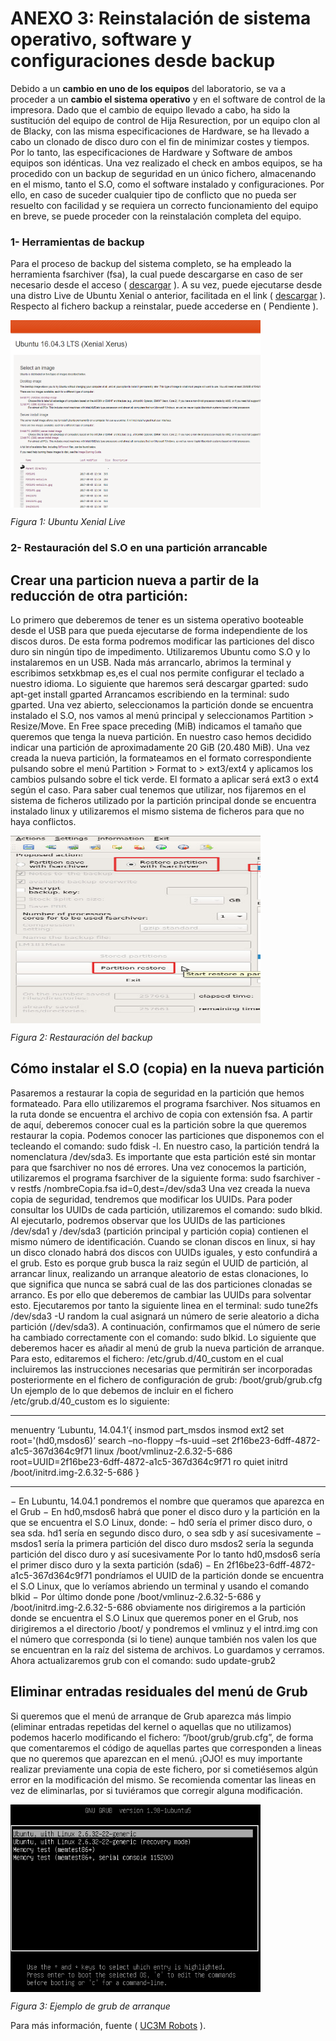 # ANEXO 3: Reinstalación de sistema operativo, software y configuraciones desde backup

Debido a un **cambio en uno de los equipos** del laboratorio, se va a proceder a un **cambio el sistema operativo** y en el software de control de la impresora.
Dado que el cambio de equipo llevado a cabo, ha sido la sustitución del equipo de control de Hija Resurection, por un equipo clon al de Blacky, con las misma especificaciones de Hardware, se ha llevado a cabo un clonado de disco duro con el fin de minimizar costes y tiempos.
Por lo tanto, las especificaciones de Hardware y Software de ambos equipos son idénticas.
Una vez realizado el check en ambos equipos, se ha procedido con un backup de seguridad en un único fichero, almacenando en el mismo, tanto el S.O, como el software instalado y configuraciones.
Por ello, en caso de suceder cualquier tipo de conflicto que no pueda ser resuelto con facilidad y se requiera un correcto funcionamiento del equipo en breve, se puede proceder con la reinstalación completa del equipo.

### 1- Herramientas de backup

Para el proceso de backup del sistema completo, se ha empleado la herramienta fsarchiver (fsa), la cual puede descargarse en caso de ser necesario desde el acceso ( [descargar](http://www.fsarchiver.org/) ). A su vez, puede ejecutarse desde una distro Live de Ubuntu Xenial o anterior, facilitada en el link ( [descargar](http://releases.ubuntu.com/16.04/) ).
Respecto al fichero backup a reinstalar, puede accederse en ( Pendiente ).

<img src="ubuntu_xenial.png" alt="lub1" height="300" width="400" align="middle">

*Figura 1: Ubuntu Xenial Live*

### 2- Restauración del S.O en una partición arrancable

## Crear una particion nueva a partir de la reducción de otra partición:

Lo primero que deberemos de tener es un sistema operativo booteable desde el USB para que pueda ejecutarse de forma independiente de los discos duros. De esta forma podremos modificar las particiones del disco duro sin ningún tipo de impedimento. Utilizaremos Ubuntu como S.O y lo instalaremos en un USB. Nada más arrancarlo, abrimos la terminal y escribimos setxkbmap es,es el cual nos permite configurar el teclado a nuestro idioma.
Lo siguiente que haremos será descargar gparted: sudo apt-get install gparted
Arrancamos escribiendo en la terminal: sudo gparted. Una vez abierto, seleccionamos la partición donde se encuentra instalado el S.O, nos vamos al menú principal y seleccionamos Partition > Resize/Move. En Free space preceding (MiB) indicamos el tamaño que queremos que tenga la nueva partición. En nuestro caso hemos decidido indicar una partición de aproximadamente 20 GiB (20.480 MiB). Una vez creada la nueva partición, la formateamos en el formato correspondiente pulsando sobre el menú Partition > Format to > ext3/ext4 y aplicamos los cambios pulsando sobre el tick verde. El formato a aplicar será ext3 o ext4 según el caso. Para saber cual tenemos que utilizar, nos fijaremos en el sistema de ficheros utilizado por la partición principal donde se encuentra instalado linux y utilizaremos el mismo sistema de ficheros para que no haya conflictos.

<img src="restaurar_backup.png" alt="lub1" height="300" width="400" align="middle">

*Figura 2: Restauración del backup*

## Cómo instalar el S.O (copia) en la nueva partición

Pasaremos a restaurar la copia de seguridad en la partición que hemos formateado. Para ello utilizaremos el programa fsarchiver. Nos situamos en la ruta donde se encuentra el archivo de copia con extensión fsa. A partir de aquí, deberemos conocer cual es la partición sobre la que queremos restaurar la copia. Podemos conocer las particiones que disponemos con el tecleando el comando: sudo fdisk -l. En nuestro caso, la partición tendrá la nomenclatura /dev/sda3. Es importante que esta partición esté sin montar para que fsarchiver no nos dé errores.
Una vez conocemos la partición, utilizaremos el programa fsarchiver de la siguiente forma: sudo fsarchiver -v restfs /nombreCopia.fsa id=0,dest=/dev/sda3
Una vez creada la nueva copia de seguridad, tendremos que modificar los UUIDs. Para poder consultar los UUIDs de cada partición, utilizaremos el comando: sudo blkid. Al ejecutarlo, podremos observar que los UUIDs de las particiones /dev/sda1 y /dev/sda3 (partición principal y partición copia) contienen el mismo número de identificación. Cuando se clonan discos en linux, si hay un disco clonado habrá dos discos con UUIDs iguales, y esto confundirá a el grub. Esto es porque grub busca la raiz según el UUID de partición, al arrancar linux, realizando un arranque aleatorio de estas clonaciones, lo que	significa que nunca se sabrá cual de las dos particiones clonadas se arranco. Es por ello que deberemos de cambiar las UUIDs para solventar esto. Ejecutaremos por tanto la siguiente linea en el terminal: sudo tune2fs /dev/sda3 -U random la cual asignará un número de serie aleatorio a dicha partición (/dev/sda3). A continuación, confirmamos que el número de serie ha cambiado correctamente con el comando: sudo blkid.
Lo siguiente que deberemos hacer es añadir al menú de grub la nueva partición de arranque. Para esto, editaremos el fichero: /etc/grub.d/40_custom en el cual incluiremos las instrucciones necesarias que permitirán ser incorporadas posteriormente en el fichero de configuración de grub: /boot/grub/grub.cfg Un ejemplo de lo que debemos de incluir en el fichero /etc/grub.d/40_custom es lo siguiente:

---------------------------------------------------------------------------------------------------

menuentry ‘Lubuntu, 14.04.1‘{
insmod part_msdos
insmod ext2 
set root='(hd0,msdos6)’
search –no-floppy –fs-uuid –set 2f16be23-6dff-4872-a1c5-367d364c9f71
linux /boot/vmlinuz-2.6.32-5-686 root=UUID=2f16be23-6dff-4872-a1c5-367d364c9f71 ro quiet
initrd /boot/initrd.img-2.6.32-5-686
} 

-------------------------------------------------------------------------------------------------

− En Lubuntu, 14.04.1 pondremos el nombre que queramos que aparezca en el Grub
− En hd0,msdos6 habrá que poner el disco duro y la partición en la que se encuentra el S.O Linux, donde:
− hd0 sería el primer disco duro, o sea sda.
hd1 sería en segundo disco duro, o sea sdb y así sucesivamente
− msdos1 sería la primera partición del disco duro
msdos2 sería la segunda partición del disco duro y así sucesivamente
Por lo tanto hd0,msdos6 sería el primer disco duro y la sexta partición (sda6)
− En 2f16be23-6dff-4872-a1c5-367d364c9f71 pondríamos el UUID de la partición donde se encuentra el S.O Linux, que lo veríamos abriendo un terminal y usando el comando blkid
− Por último donde pone /boot/vmlinuz-2.6.32-5-686 y /boot/initrd.img-2.6.32-5-686 obviamente nos dirigiremos a la partición donde se encuentra el S.O Linux que queremos poner en el Grub, nos dirigiremos a el directorio /boot/ y pondremos el vmlinuz y el intrd.img con el número que corresponda (si lo tiene) aunque también nos valen los que se encuentran en la raíz del sistema de archivos.
Lo guardamos y cerramos. Ahora actualizaremos grub con el comando: sudo update-grub2

## Eliminar entradas residuales del menú de Grub

Si queremos que el menú de arranque de Grub aparezca más limpio (eliminar entradas repetidas del kernel o aquellas que no utilizamos) podemos hacerlo modificando el fichero: “/boot/grub/grub.cfg”, de forma que comentaremos el código de aquellas partes que corresponden a lineas que no queremos que aparezcan en el menú. ¡OJO! es muy importante realizar previamente una copia de este fichero, por si cometiésemos algún error en la modificación del mismo. Se recomienda comentar las lineas en vez de eliminarlas, por si tuviéramos que corregir alguna modificación.

<img src="ejemplo_grub.png" alt="lub1" height="300" width="400" align="middle">

*Figura 3: Ejemplo de grub de arranque*

Para más información, fuente ( [UC3M Robots](http://robots.uc3m.es/index.php/Tutorial:_C%C3%B3mo_restaurar_un_S.O_en_una_partici%C3%B3n_arrancable) ).
